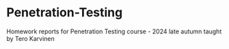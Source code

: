 # Penetration-Testing
Homework reports for Penetration Testing course - 2024 late autumn taught by Tero Karvinen 
